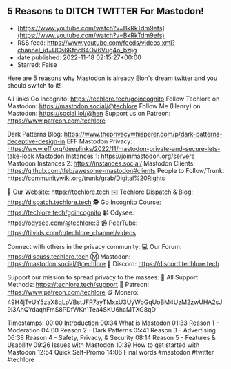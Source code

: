 ## 5 Reasons to DITCH TWITTER For Mastodon!
 - [https://www.youtube.com/watch?v=BkRkTdm9efs](https://www.youtube.com/watch?v=BkRkTdm9efs)
 - RSS feed: https://www.youtube.com/feeds/videos.xml?channel_id=UCs6KfncB4OV6Vug4o_bzijg
 - date published: 2022-11-18 02:15:27+00:00
 - Starred: False

Here are 5 reasons why Mastodon is already Elon's dream twitter and you should switch to it!

All links
Go Incognito: https://techlore.tech/goincognito
Follow Techlore on Mastodon: https://mastodon.social/@techlore
Follow Me (Henry) on Mastodon: https://social.lol/@hen
Support us on Patreon: https://www.patreon.com/techlore

Dark Patterns Blog: https://www.theprivacywhisperer.com/p/dark-patterns-deceptive-design-in
EFF Mastodon Privacy: https://www.eff.org/deeplinks/2022/11/mastodon-private-and-secure-lets-take-look
Mastodon Instances 1: https://joinmastodon.org/servers
Mastodon Instances 2: https://instances.social/
Mastodon Clients: https://github.com/tleb/awesome-mastodon#clients
People to Follow/Trunk: https://communitywiki.org/trunk/grab/Digital%20Rights 

🔐 Our Website: https://techlore.tech
✉️ Techlore Dispatch & Blog: https://dispatch.techlore.tech
🕵 Go Incognito Course: https://techlore.tech/goincognito
📹 Odysee: https://odysee.com/@techlore:3
📹 PeerTube: https://tilvids.com/c/techlore_channel/videos

Connect with others in the privacy community:
💻 Our Forum: https://discuss.techlore.tech
Ⓜ️ Mastodon: https://mastodon.social/@techlore
👾 Discord: https://discord.techlore.tech

Support our mission to spread privacy to the masses:
💖 All Support Methods: https://techlore.tech/support
🧡 Patreon: https://www.patreon.com/techlore
🪙 Monero: 49H4jTvUY5zaX8qLpVBstJFR7ayTMxxU3UyWpGqUoBM4UzM2zwUHA2sJ9i3AhQYdaqhFmS8PDfWKn1Tea4SKU6haMTXG8qD

Timestamps:
00:00 Introduction
00:34 What is Mastodon
01:33 Reason 1 - Moderation
04:00 Reason 2 - Dark Patterns
05:41 Reason 3 - Advertising
06:38 Reason 4 - Safety, Privacy, & Security
08:14 Reason 5 - Features & Usability
09:26 Issues with Mastodon
10:39 How to get started with Mastodon
12:54 Quick Self-Promo
14:06 Final words
#mastodon #twitter #techlore
